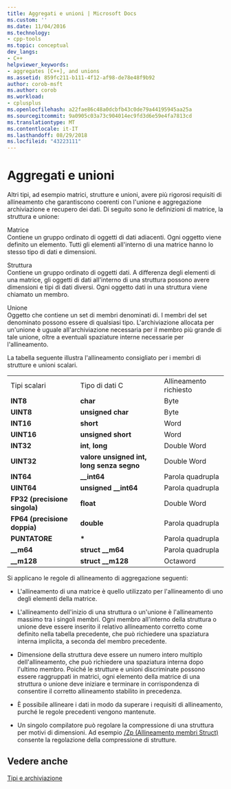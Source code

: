 ```yaml
---
title: Aggregati e unioni | Microsoft Docs
ms.custom: ''
ms.date: 11/04/2016
ms.technology:
- cpp-tools
ms.topic: conceptual
dev_langs:
- C++
helpviewer_keywords:
- aggregates [C++], and unions
ms.assetid: 859fc211-b111-4f12-af98-de78e48f9b92
author: corob-msft
ms.author: corob
ms.workload:
- cplusplus
ms.openlocfilehash: a22fae86c48a0dcbfb43c0de79a44195945aa25a
ms.sourcegitcommit: 9a0905c03a73c904014ec9fd3d6e59e4fa7813cd
ms.translationtype: MT
ms.contentlocale: it-IT
ms.lasthandoff: 08/29/2018
ms.locfileid: "43223111"
---
```

# <a name="aggregates-and-unions"></a>Aggregati e unioni
Altri tipi, ad esempio matrici, strutture e unioni, avere più rigorosi requisiti di allineamento che garantiscono coerenti con l'unione e aggregazione archiviazione e recupero dei dati. Di seguito sono le definizioni di matrice, la struttura e unione:  
  
 Matrice  
 Contiene un gruppo ordinato di oggetti di dati adiacenti. Ogni oggetto viene definito un elemento. Tutti gli elementi all'interno di una matrice hanno lo stesso tipo di dati e dimensioni.  
  
 Struttura  
 Contiene un gruppo ordinato di oggetti dati. A differenza degli elementi di una matrice, gli oggetti di dati all'interno di una struttura possono avere dimensioni e tipi di dati diversi. Ogni oggetto dati in una struttura viene chiamato un membro.  
  
 Unione  
 Oggetto che contiene un set di membri denominati di. I membri del set denominato possono essere di qualsiasi tipo. L'archiviazione allocata per un'unione è uguale all'archiviazione necessaria per il membro più grande di tale unione, oltre a eventuali spaziature interne necessarie per l'allineamento.  
  
 La tabella seguente illustra l'allineamento consigliato per i membri di strutture e unioni scalari.  
  
||||  
|-|-|-|  
|Tipi scalari|Tipo di dati C|Allineamento richiesto|  
|**INT8**|**char**|Byte|  
|**UINT8**|**unsigned char**|Byte|  
|**INT16**|**short**|Word|  
|**UINT16**|**unsigned short**|Word|  
|**INT32**|**int**, **long**|Double Word|  
|**UINT32**|**valore unsigned int, long senza segno**|Double Word|  
|**INT64**|**__int64**|Parola quadrupla|  
|**UINT64**|**unsigned __int64**|Parola quadrupla|  
|**FP32 (precisione singola)**|**float**|Double Word|  
|**FP64 (precisione doppia)**|**double**|Parola quadrupla|  
|**PUNTATORE**|<strong>\*</strong>|Parola quadrupla|  
|**__m64**|**struct __m64**|Parola quadrupla|  
|**__m128**|**struct __m128**|Octaword|  
  
 Si applicano le regole di allineamento di aggregazione seguenti:  
  
-   L'allineamento di una matrice è quello utilizzato per l'allineamento di uno degli elementi della matrice.  
  
-   L'allineamento dell'inizio di una struttura o un'unione è l'allineamento massimo tra i singoli membri. Ogni membro all'interno della struttura o unione deve essere inserito il relativo allineamento corretto come definito nella tabella precedente, che può richiedere una spaziatura interna implicita, a seconda del membro precedente.  
  
-   Dimensione della struttura deve essere un numero intero multiplo dell'allineamento, che può richiedere una spaziatura interna dopo l'ultimo membro. Poiché le strutture e unioni discriminate possono essere raggruppati in matrici, ogni elemento della matrice di una struttura o unione deve iniziare e terminare in corrispondenza di consentire il corretto allineamento stabilito in precedenza.  
  
-   È possibile allineare i dati in modo da superare i requisiti di allineamento, purché le regole precedenti vengono mantenute.  
  
-   Un singolo compilatore può regolare la compressione di una struttura per motivi di dimensioni. Ad esempio [/Zp (Allineamento membri Struct)](../build/reference/zp-struct-member-alignment.md) consente la regolazione della compressione di strutture.  
  
## <a name="see-also"></a>Vedere anche  
 [Tipi e archiviazione](../build/types-and-storage.md)
